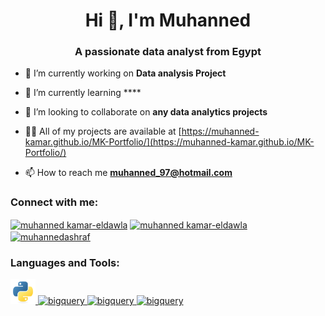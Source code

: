 <h1 align="center">Hi 👋, I'm Muhanned</h1>
<h3 align="center">A passionate data analyst from Egypt</h3>

- 🔭 I’m currently working on **Data analysis Project**

- 🌱 I’m currently learning ****

- 👯 I’m looking to collaborate on **any data analytics projects**

- 👨‍💻 All of my projects are available at [https://muhanned-kamar.github.io/MK-Portfolio/](https://muhanned-kamar.github.io/MK-Portfolio/)

- 📫 How to reach me **muhanned_97@hotmail.com**

<h3 align="left">Connect with me:</h3>
<p align="left">
<a href="https://www.linkedin.com/in/muhanned-kamar-eldawla/" target="blank"><img align="center" src="https://raw.githubusercontent.com/rahuldkjain/github-profile-readme-generator/master/src/images/icons/Social/linked-in-alt.svg" alt="muhanned kamar-eldawla" height="30" width="40" /></a>
<a href="https://kaggle.com/muhannedkamareldawla" target="blank"><img align="center" src="https://raw.githubusercontent.com/rahuldkjain/github-profile-readme-generator/master/src/images/icons/Social/kaggle.svg" alt="muhanned kamar-eldawla" height="30" width="40" /></a>
<a href="https://instagram.com/muhannedashraf" target="blank"><img align="center" src="https://raw.githubusercontent.com/rahuldkjain/github-profile-readme-generator/master/src/images/icons/Social/instagram.svg" alt="muhannedashraf" height="30" width="40" /></a>
</p> 


<h3 align="left">Languages and Tools:</h3>
<p </a> <a href="https://www.python.org" target="_blank" rel="noreferrer"> <img src="https://raw.githubusercontent.com/devicons/devicon/master/icons/python/python-original.svg" alt="python" width="40" height="40"/> </a> <a href="https://console.cloud.google.com/bigquery" target="_blank" rel="noreferrer"> <img src="https://raw.githubusercontent.com/google/vscode-bigquery/master/bigquery-icon.png" alt="bigquery" width="40" height="40"/> <a href="https://console.cloud.google.com/bigquery" target="_blank" rel="noreferrer"> <img src="https://upload.wikimedia.org/wikipedia/commons/8/87/Sql_data_base_with_logo.png" alt="bigquery" width="40" height="40"/> <a href="https://public.tableau.com/s/" target="_blank" rel="noreferrer"> <img src="https://user-images.githubusercontent.com/105308533/168493185-d70c051d-b927-44bf-8342-cab255a7e272.png" alt="bigquery" width="40" height="40"/> </a> </p></a> </p> 

